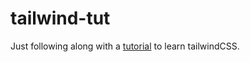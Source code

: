 # tailwind-tut

Just following along with a [tutorial](https://www.youtube.com/watch?v=lCxcTsOHrjo) to learn tailwindCSS.
